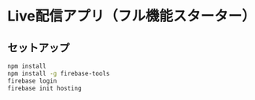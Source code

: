 # Live配信アプリ（フル機能スターター）

## セットアップ
```bash
npm install
npm install -g firebase-tools
firebase login
firebase init hosting
